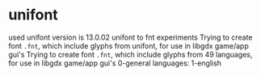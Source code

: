 # unifont
used unifont version is 13.0.02
unifont to fnt experiments
Trying to create font `.fnt`, which include glyphs from unifont, for use in libgdx game/app gui's
Trying to create font `.fnt`, which include glyphs from 49 languages, for use in libgdx game/app gui's
0-general
languages:
1-english